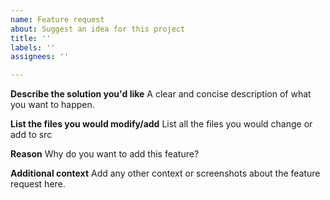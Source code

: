 ```yaml
---
name: Feature request
about: Suggest an idea for this project
title: ''
labels: ''
assignees: ''

---
```


**Describe the solution you'd like**
A clear and concise description of what you want to happen.

**List the files you would modify/add**
List all the files you would change or add to src

**Reason**
Why do you want to add this feature?

**Additional context**
Add any other context or screenshots about the feature request here.

